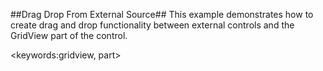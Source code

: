##Drag Drop From External Source##
This example demonstrates how to create drag and drop functionality between external controls and the GridView part of the control.

<keywords:gridview, part>